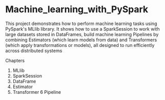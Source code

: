 # Machine_learning_with_PySpark

This project demonstrates how to perform machine learning tasks using PySpark's MLlib library.
It shows how to use a SparkSession to work with large datasets stored in DataFrames, 
build machine learning Pipelines by combining Estimators (which learn models from data) and
Transformers (which apply transformations or models), all designed to run efficiently across distributed systems

Chapters
1. MLlib
2. SparkSession
3. DataFrame
4. Estimator
5. Transformer
6 Pipeline
